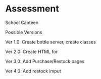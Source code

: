 # Assessment
School Canteen

Possible Versions

Ver 1.0: 
Create bottle server, 
create classes

Ver 2.0:
Create HTML for 

Ver 3.0:
Add Purchase/Restock pages

Ver 4.0:
Add restock imput
